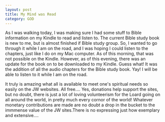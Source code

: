 ```yaml
---
layout: post
title: My Mind was Read
category: GOD
---
```


As I was walking today, I was making sure I had some stuff to Bible information on my Kindle to read and listen to. The current Bible study book is new to me, but is almost finished if Bible study group. So, I wanted to go through it while I am on the road, and I was hoping I could listen to the chapters, just like I do on my Mac computer. As of this morning, that was not possible on the Kindle. However, as of this evening, there was an update for the book on to be downloaded to my Kindle. Guess what! It was the addition of all the audio chapters for the Bible study book. Yay! I will be able to listen to it while I am on the road.

It truly is amazing what all is available to meet one's spiritual needs so easily on the JW websites. All free.... Yes, donations help support the sites, but no doubt, there is just a lot of loving volunteerism for the Loard going on all around the world, in pretty much every cornor of the world! Whatever monetary contributions are made are no doubt a drop in the bucket to the immmense value of the JW sites.There is no expressing just how exemplary and extensive.... 